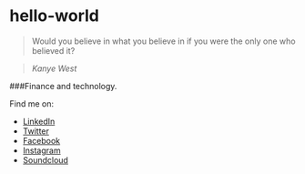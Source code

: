# hello-world

> Would you believe in what you believe in if you were the only one who believed it?

> *Kanye West*

###Finance and technology.

Find me on:
 * [LinkedIn](https://www.linkedin.com/in/mickbenjamins)
 * [Twitter](http://twitter.com/mickbenjamins)
 * [Facebook](http://facebook.com/mickbenjamins)
 * [Instagram](http://instagram.com/mickbenjamins)
 * [Soundcloud](http://soundcloud.com/mickbenjamins)
